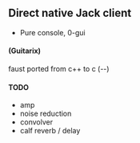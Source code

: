 
## Direct native Jack client

- Pure console, 0-gui

#### (Guitarix)  

faust ported from c++ to c (--)

#### TODO

- amp
- noise reduction  
- convolver
- calf reverb / delay
